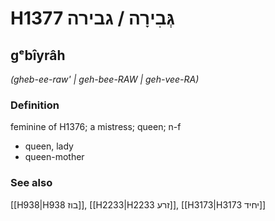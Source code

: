 # H1377 גְּבִירָה / גבירה

## gᵉbîyrâh

_(gheb-ee-raw' | ɡeh-bee-RAW | ɡeh-vee-RA)_

### Definition

feminine of H1376; a mistress; queen; n-f

- queen, lady
- queen-mother

### See also

[[H938|H938 בוז]], [[H2233|H2233 זרע]], [[H3173|H3173 יחיד]]

